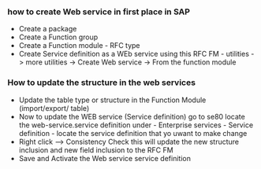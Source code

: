 ### how to create Web service in first place in SAP 

- Create a package 
- Create a Function group 
- Create a Function module - RFC type 
- Create Service definition as a WEb service using this RFC FM - utilities -> more utilities -> Create Web service -> From the function module 

### How to update the structure in the web services 

- Update the table type or structure  in the Function Module (import/export/ table)
- Now to update the WEB service (Service definition) go to se80 locate the web-service.service definition under - Enterprise services - Service definition - locate the service definition that yo uwant to make change
- Right click --> Consistency Check this will update the new structure inclusion and new field inclusion to the RFC FM
- Save and Activate the Web service service definition
